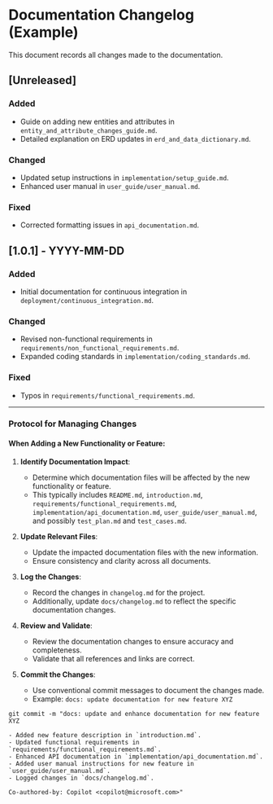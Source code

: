 # Documentation Changelog (Example)

This document records all changes made to the documentation.

## [Unreleased]

### Added
- Guide on adding new entities and attributes in `entity_and_attribute_changes_guide.md`.
- Detailed explanation on ERD updates in `erd_and_data_dictionary.md`.

### Changed
- Updated setup instructions in `implementation/setup_guide.md`.
- Enhanced user manual in `user_guide/user_manual.md`.

### Fixed
- Corrected formatting issues in `api_documentation.md`.

## [1.0.1] - YYYY-MM-DD

### Added
- Initial documentation for continuous integration in `deployment/continuous_integration.md`.

### Changed
- Revised non-functional requirements in `requirements/non_functional_requirements.md`.
- Expanded coding standards in `implementation/coding_standards.md`.

### Fixed
- Typos in `requirements/functional_requirements.md`.

---
### Protocol for Managing Changes

#### When Adding a New Functionality or Feature:

1. **Identify Documentation Impact**:
    - Determine which documentation files will be affected by the new functionality or feature.
    - This typically includes `README.md`, `introduction.md`, `requirements/functional_requirements.md`, `implementation/api_documentation.md`, `user_guide/user_manual.md`, and possibly `test_plan.md` and `test_cases.md`.

2. **Update Relevant Files**:
    - Update the impacted documentation files with the new information.
    - Ensure consistency and clarity across all documents.

3. **Log the Changes**:
    - Record the changes in `changelog.md` for the project.
    - Additionally, update `docs/changelog.md` to reflect the specific documentation changes.

4. **Review and Validate**:
    - Review the documentation changes to ensure accuracy and completeness.
    - Validate that all references and links are correct.

5. **Commit the Changes**:
    - Use conventional commit messages to document the changes made.
    - Example: `docs: update documentation for new feature XYZ`

```
git commit -m "docs: update and enhance documentation for new feature XYZ

- Added new feature description in `introduction.md`.
- Updated functional requirements in `requirements/functional_requirements.md`.
- Enhanced API documentation in `implementation/api_documentation.md`.
- Added user manual instructions for new feature in `user_guide/user_manual.md`.
- Logged changes in `docs/changelog.md`.

Co-authored-by: Copilot <copilot@microsoft.com>"
```
